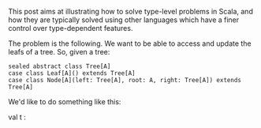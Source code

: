 
This post aims at illustrating how to solve type-level problems in
Scala, and how they are typically solved using other languages which 
have a finer control over type-dependent features. 

The problem is the following. We want to be able to access and update
the leafs of a tree. So, given a tree:

```tut
sealed abstract class Tree[A]
case class Leaf[A]() extends Tree[A]
case class Node[A](left: Tree[A], root: A, right: Tree[A]) extends Tree[A]
```

We'd like to do something like this:

val t : 

